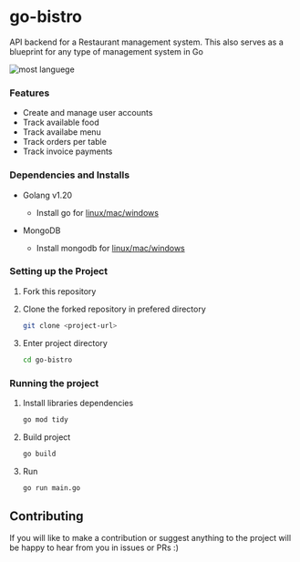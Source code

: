 # go-bistro

API backend for a Restaurant management system. This also serves as a blueprint for any type of management system in Go

![most languege](https://img.shields.io/github/languages/top/xasterKies/go-bistro?color=blue&style=for-the-badge)


### Features

- Create and manage user accounts
- Track available food
- Track availabe menu
- Track orders per table
- Track invoice payments


### Dependencies and Installs

- Golang v1.20
  - Install go for [linux/mac/windows](https://go.dev/doc/install)

- MongoDB
  - Install mongodb for [linux/mac/windows](https://www.mongodb.com/docs/manual/installation/)

### Setting up the Project

1. Fork this repository

2. Clone the forked repository in prefered directory

   ```bash
   git clone <project-url>
   ```

3. Enter project directory
  
   ```bash
   cd go-bistro
   ```

### Running the project

1. Install libraries dependencies

    ```bash
    go mod tidy
    ```

2. Build project

   ```bash
   go build
   ```

3. Run

    ```bash
   go run main.go
   ```


##  Contributing
If you will like to make a contribution or suggest anything to the project will be happy to hear from you in issues or PRs :) 